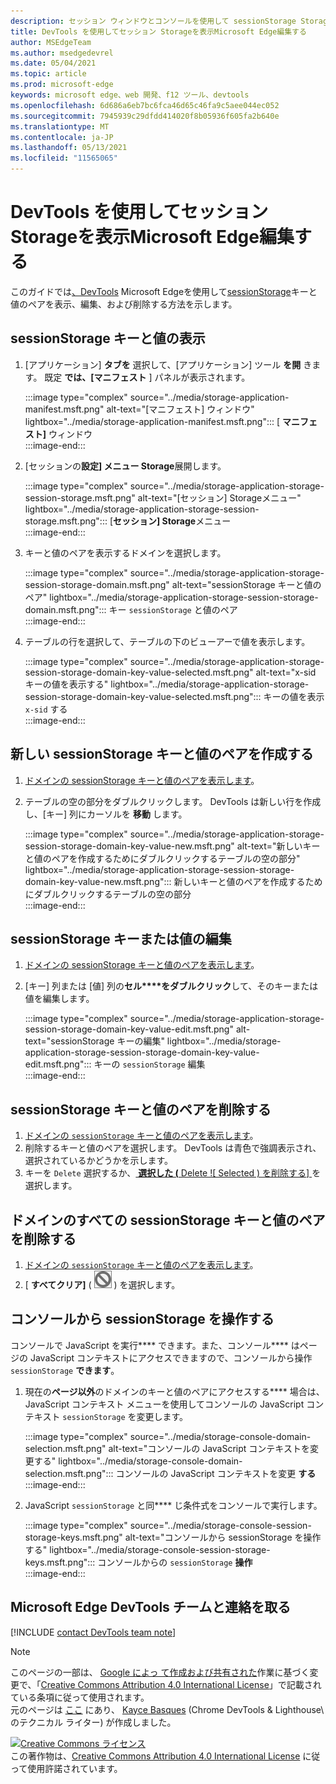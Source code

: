 ```yaml
---
description: セッション ウィンドウとコンソールを使用して sessionStorage Storage編集する方法。
title: DevTools を使用してセッション Storageを表示Microsoft Edge編集する
author: MSEdgeTeam
ms.author: msedgedevrel
ms.date: 05/04/2021
ms.topic: article
ms.prod: microsoft-edge
keywords: microsoft edge、web 開発、f12 ツール、devtools
ms.openlocfilehash: 6d686a6eb7bc6fca46d65c46fa9c5aee044ec052
ms.sourcegitcommit: 7945939c29dfdd414020f8b05936f605fa2b640e
ms.translationtype: MT
ms.contentlocale: ja-JP
ms.lasthandoff: 05/13/2021
ms.locfileid: "11565065"
---
```

<!-- Copyright Kayce Basques 

   Licensed under the Apache License, Version 2.0 (the "License");
   you may not use this file except in compliance with the License.
   You may obtain a copy of the License at

       https://www.apache.org/licenses/LICENSE-2.0

   Unless required by applicable law or agreed to in writing, software
   distributed under the License is distributed on an "AS IS" BASIS,
   WITHOUT WARRANTIES OR CONDITIONS OF ANY KIND, either express or implied.
   See the License for the specific language governing permissions and
   limitations under the License.  -->
# <a name="view-and-edit-session-storage-with-microsoft-edge-devtools"></a>DevTools を使用してセッション Storageを表示Microsoft Edge編集する  

このガイドでは[、DevTools][MicrosoftEdgeDevTools] Microsoft Edgeを使用して[sessionStorage][MDNSessionStorage]キーと値のペアを表示、編集、および削除する方法を示します。  

## <a name="view-sessionstorage-keys-and-values"></a>sessionStorage キーと値の表示  

1.  [アプリケーション] **タブを** 選択して、[アプリケーション] ツール **を開** きます。  既定 **では、[マニフェスト** ] パネルが表示されます。  
    
    :::image type="complex" source="../media/storage-application-manifest.msft.png" alt-text="[マニフェスト] ウィンドウ" lightbox="../media/storage-application-manifest.msft.png":::
       [ **マニフェスト]** ウィンドウ  
    :::image-end:::  
    
1.  [セッションの**設定] メニュー Storage**展開します。  
    
    :::image type="complex" source="../media/storage-application-storage-session-storage.msft.png" alt-text="[セッション] Storageメニュー" lightbox="../media/storage-application-storage-session-storage.msft.png":::
       [**セッション] Storage**メニュー  
    :::image-end:::  
    
1.  キーと値のペアを表示するドメインを選択します。  
    
    :::image type="complex" source="../media/storage-application-storage-session-storage-domain.msft.png" alt-text="sessionStorage キーと値のペア" lightbox="../media/storage-application-storage-session-storage-domain.msft.png":::
       キー `sessionStorage` と値のペア  
    :::image-end:::  
    
1.  テーブルの行を選択して、テーブルの下のビューアーで値を表示します。  
    
    :::image type="complex" source="../media/storage-application-storage-session-storage-domain-key-value-selected.msft.png" alt-text="x-sid キーの値を表示する" lightbox="../media/storage-application-storage-session-storage-domain-key-value-selected.msft.png":::
       キーの値を表示 `x-sid` する  
    :::image-end:::  
    
## <a name="create-a-new-sessionstorage-key-value-pair"></a>新しい sessionStorage キーと値のペアを作成する  

1.  [ドメインの sessionStorage キーと値のペアを表示します](#view-sessionstorage-keys-and-values)。  
1.  テーブルの空の部分をダブルクリックします。  DevTools は新しい行を作成し、[キー] 列にカーソルを **移動** します。  
    
    :::image type="complex" source="../media/storage-application-storage-session-storage-domain-key-value-new.msft.png" alt-text="新しいキーと値のペアを作成するためにダブルクリックするテーブルの空の部分" lightbox="../media/storage-application-storage-session-storage-domain-key-value-new.msft.png":::
       新しいキーと値のペアを作成するためにダブルクリックするテーブルの空の部分  
    :::image-end:::  
    
## <a name="edit-sessionstorage-keys-or-values"></a>sessionStorage キーまたは値の編集  

1.  [ドメインの sessionStorage キーと値のペアを表示します](#view-sessionstorage-keys-and-values)。  
1.  [キー] 列または [値] 列の**セル****をダブルクリック**して、そのキーまたは値を編集します。  
    
    :::image type="complex" source="../media/storage-application-storage-session-storage-domain-key-value-edit.msft.png" alt-text="sessionStorage キーの編集" lightbox="../media/storage-application-storage-session-storage-domain-key-value-edit.msft.png":::
       キーの `sessionStorage` 編集  
    :::image-end:::  
    
## <a name="delete-sessionstorage-key-value-pairs"></a>sessionStorage キーと値のペアを削除する  

1.  [ドメインの `sessionStorage` キーと値のペアを表示します](#view-sessionstorage-keys-and-values)。  
1.  削除するキーと値のペアを選択します。  DevTools は青色で強調表示され、選択されているかどうかを示します。  
1.  キーを `Delete` 選択するか、[ **選択した \(** Delete ![ Selected \) を削除する] ](../media/delete-icon.msft.png) を選択します。  
    
## <a name="delete-all-sessionstorage-key-value-pairs-for-a-domain"></a>ドメインのすべての sessionStorage キーと値のペアを削除する  

1.  [ドメインの `sessionStorage` キーと値のペアを表示します](#view-sessionstorage-keys-and-values)。  
1.  [ **すべてクリア]** \( ![ Clear All ](../media/clear-icon.msft.png) \) を選択します。  
    
## <a name="interact-with-sessionstorage-from-the-console"></a>コンソールから sessionStorage を操作する  

コンソールで JavaScript を実行**** できます。また、コンソール**** はページの JavaScript コンテキストにアクセスできますので、コンソールから操作 `sessionStorage` **できます**。  

1.  現在の**ページ以外**のドメインのキーと値のペアにアクセスする**** 場合は、JavaScript コンテキスト メニューを使用してコンソールの JavaScript コンテキスト `sessionStorage` を変更します。  
    
    :::image type="complex" source="../media/storage-console-domain-selection.msft.png" alt-text="コンソールの JavaScript コンテキストを変更する" lightbox="../media/storage-console-domain-selection.msft.png":::
       コンソールの JavaScript コンテキストを変更 **する**  
    :::image-end:::  
    
1.  JavaScript `sessionStorage` と同**** じ条件式をコンソールで実行します。  
    
    :::image type="complex" source="../media/storage-console-session-storage-keys.msft.png" alt-text="コンソールから sessionStorage を操作する" lightbox="../media/storage-console-session-storage-keys.msft.png":::
       コンソールからの `sessionStorage` **操作**  
    :::image-end:::  
    
## <a name="getting-in-touch-with-the-microsoft-edge-devtools-team"></a>Microsoft Edge DevTools チームと連絡を取る  

[!INCLUDE [contact DevTools team note](../includes/contact-devtools-team-note.md)]  

<!-- links -->  

[MicrosoftEdgeDevTools]: ../../devtools-guide-chromium/index.md "Microsoft Edge (Chromium) 開発者ツール |Microsoft Docs"  

[MDNSessionStorage]: https://developer.mozilla.org/docs/Web/API/Window/sessionStorage "Window.sessionStorage |MDN"  

> [!NOTE]
> このページの一部は、 [Google によっ て作成および共有された][GoogleSitePolicies]作業に基づく変更で、「[Creative Commons Attribution 4.0 International License][CCA4IL]」で記載されている条項に従って使用されます。  
> 元のページは [ここ](https://developers.google.com/web/tools/chrome-devtools/storage/sessionstorage) にあり、 [Kayce Basques][KayceBasques] \(Chrome DevTools \& Lighthouse\ のテクニカル ライター) が作成しました。  

[![Creative Commons ライセンス][CCby4Image]][CCA4IL]  
この著作物は、[Creative Commons Attribution 4.0 International License][CCA4IL] に従って使用許諾されています。  

[CCA4IL]: https://creativecommons.org/licenses/by/4.0  
[CCby4Image]: https://i.creativecommons.org/l/by/4.0/88x31.png  
[GoogleSitePolicies]: https://developers.google.com/terms/site-policies  
[KayceBasques]: https://developers.google.com/web/resources/contributors#kayce-basques  
